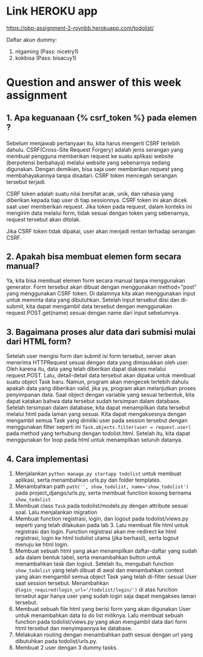 # Link HEROKU app
https://pbp-assignment-2-roynbb.herokuapp.com/todolist/

Daftar akun dummy:
1. ntgaming (Pass: nicetry1)
2. kokbisa (Pass: bisacuy1)

# Question and answer of this week assignment
## 1. Apa keguanaan {% csrf_token %} pada elemen <form>?
Sebelum menjawab pertanyaan itu, kita harus mengerti CSRF terlebih dahulu. CSRF(Cross-Site Request Forgery) adalah jenis serangan yang membuat pengguna memberikan request ke suatu aplikasi website (berpotensi berbahaya) melalui website yang sebenarnya sedang digunakan. Dengan demikian, bisa saja user memberikan request yang membahayakannya tanpa disadari. CSRF token mencegah serangan tersebut terjadi.

CSRF token adalah suatu nilai bersifat acak, unik, dan rahasia yang diberikan kepada tiap user di tiap sessionnya. CSRF token ini akan dicek saat user memberikan request. Jika token pada request, dalam konteks ini mengirim data melalui form, tidak sesuai dengan token yang sebenarnya, request tersebut akan ditolak.

Jika CSRF token tidak dipakai, user akan menjadi rentan terhadap serangan CSRF.

## 2. Apakah bisa membuat elemen form secara manual?
Ya, kita bisa membuat elemen form secara manual tanpa menggunakan generator. Form tersebut akan dibuat dengan menggunakan method="post" yang menggunakan CSRF token. Di dalamnya kita akan menggunakan input untuk meminta data yang dibutuhkan. Setelah input tersebut diisi dan di-submit, kita dapat mengambil data tersebut dengan menggunakan request.POST.get(name) sesuai dengan name dari input sebelumnya.

## 3. Bagaimana proses alur data dari submisi mulai dari HTML form?
Setelah user mengisi form dan submit isi form tersebut, server akan menerima HTTPRequest sesuai dengan data yang dimasukkan oleh user. Oleh karena itu, data yang telah diberikan dapat diakses melalui request.POST. Lalu, detail-detail data tersebut akan dipakai untuk membuat suatu object Task baru. Namun, program akan mengecek terlebih dahulu apakah data yang diberikan valid, jika ya, program akan melanjutkan proses penyimpanan data. Saat object dengan variable yang sesuai terbentuk, kita dapat katakan bahwa data tersebut sudah tersimpan dalam database. Setelah tersimpan dalam database, kita dapat menampilkan data tersebut melalui html pada laman yang sesuai. Kita dapat mengaksesnya dengan mengambil semua Task yang dimiliki user pada session tersebut dengan menggunakan filter seperti ini `Task.objects.filter(user = request.user)` pada method yang terhubung dengan todolist.html. Setelah itu, kita dapat menggunakan for loop pada html untuk menampilkan seluruh datanya.

## 4. Cara implementasi
1. Menjalankan `python manage.py startapp todolist` untuk membuat aplikasi, serta menambahkan urls.py dan folder templates.
2. Menambahkan path `path('', show_todolist, name='show_todolist')` pada project_django/urls.py, serta membuat function kosong bernama `show_todolist`
3. Membuat class `Task` pada todolist/models.py dengan attribute sesuai soal. Lalu menjalankan migration
4. Membuat function registrasi, login, dan logout pada todolist/views.py seperti yang telah dilakukan pada lab 3. Lalu membuat file html untuk registrasi dan login. Function registrasi akan me-redirect ke html registrasi, login ke html todolist utama (jika berhasil), serta logout menuju ke html login. 
5. Membuat sebuah html yang akan menampilkan daftar-daftar yang sudah ada dalam bentuk tabel, serta menambahkan button untuk menambahkan task dan logout. Setelah itu, mengubah function `show_todolist` yang telah dibuat di awal dan menambahkan context yang akan mengambil semua object Task yang telah di-filter sesuai User saat session tersebut. Menambahkan `@login_required(login_url='/todolist/login/')` di atas function tersebut agar hanya user yang sudah login saja dapat mengakses laman tersebut.
6. Membuat sebuah file html yang berisi form yang akan digunakan User untuk menambahkan data to do list miliknya. Lalu membuat sebuah function pada todolist/views.py yang akan mengambil data dari form html tersebut dan menyimpannya ke database. 
7. Melakukan routing dengan menambahkan path sesuai dengan url yang dibutuhkan pada todolist/urls.py.
8. Membuat 2 user dengan 3 dummy tasks.